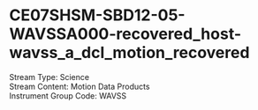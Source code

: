 # CE07SHSM-SBD12-05-WAVSSA000-recovered_host-wavss_a_dcl_motion_recovered

Stream Type: Science<br>
Stream Content: Motion Data Products<br>
Instrument Group Code: WAVSS<br>

